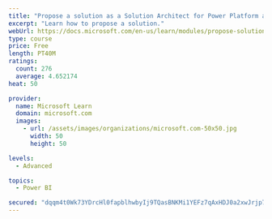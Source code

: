 ```yaml
---
title: "Propose a solution as a Solution Architect for Power Platform and Dynamics 365"
excerpt: "Learn how to propose a solution."
webUrl: https://docs.microsoft.com/en-us/learn/modules/propose-solution/
type: course
price: Free
length: PT40M
ratings:
  count: 276
  average: 4.652174
heat: 50

provider:
  name: Microsoft Learn
  domain: microsoft.com
  images:
    - url: /assets/images/organizations/microsoft.com-50x50.jpg
      width: 50
      height: 50

levels:
  - Advanced

topics:
  - Power BI

secured: "dqqm4t0Wk73YDrcHl0fapblhwbyIj9TQasBNKMi1YEFz7qAxHDJ0a2xwJrjp7pBVrnMFyF7uWVWacH9gXwp2mc1u6rJdm83pzC4OovF7qWa5GzLJfyOXU+CoEsDETqJh6y2y7TdVqwQAtCGDi6qA21/WAfHR75W3HMVojVk+6SbzJKCQIChSR4NVF9HkZKTBhH/Dw8dD15jPjwXEcqFrunxt9XIvxuF5B44yP7fzAOdcUWlmEvC7XBMlRJpILRIIl0OTg80ldCjYk8RnCqPq/3eOSof24/Kd3yYIEdOJ9yD8UCARgpHtpyu6jYrLdprr26qKoKcyhdFO81mIDjyoaKdKKoopzlAkgxT08sgH0+bdVyvPG1MI/Sr7hS2U8N2TYpUKiJ9PgJ1Z1TsoPmtLfA==;RB2NfUpU4WAMe0W+gWZ/0w=="
---
```


